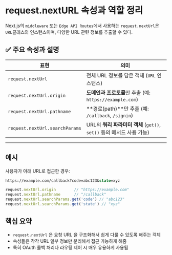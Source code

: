 request.nextURL 속성과 역할 정리
===
Next.js의 `middleware` 또는 `Edge API Routes`에서 사용하는 `request.nextUrl`은 `URL`클래스의 인스턴스이며, 다양한 URL 관련 정보를 추출할 수 있다.

## ✅ 주요 속성과 설명

| 표현 | 의미 |
| --- | --- |
| `request.nextUrl` | 전체 URL 정보를 담은 객체 (`URL` 인스턴스) |
| `request.nextUrl.origin` | **도메인과 프로토콜**만 추출 (예: `https://example.com`) |
| `request.nextUrl.pathname` | **경로(path)**만 추출 (예: `/callback`, `/signin`) |
| `request.nextUrl.searchParams` | URL의 **쿼리 파라미터 객체** (`get()`, `set()` 등의 메서드 사용 가능) |

---

## 예시
사용자가 아래 URL로 접근한 경우:

```perl
https://example.com/callback?code=abc123&state=xyz
```

```ts
request.nextUrl.origin        // "https://example.com"
request.nextUrl.pathname      // "/callback"
request.nextUrl.searchParams.get('code') // "abc123"
request.nextUrl.searchParams.get('state') // "xyz"
```

## 핵심 요약
- `request.nextUrl` 은 요청 URL 을 구조화해서 쉽게 다룰 수 있도록 해주는 객체
- 속성들은 각각 URL 일부 정보만 분리해서 접근 가능하게 해줌
- 특히 OAuth 콜백 처리나 라우팅 제어 시 매우 유용하게 사용됨